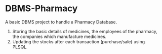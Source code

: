# DBMS-Pharmacy
A basic DBMS project to handle a Pharmacy Database.

1) Storing the basic details of medicines, the employees of the pharmacy, the companies which manufacture medicines.
2) Updating the stocks after each transaction (purchase/sale) using PLSQL.
